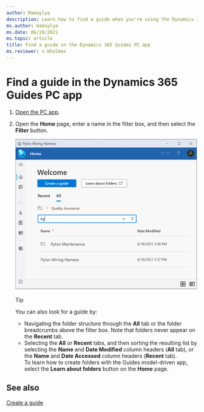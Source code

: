```yaml
---
author: Mamaylya
description: Learn how to find a guide when you're using the Dynamics 365 Guides PC app
ms.author: mamaylya
ms.date: 06/29/2021
ms.topic: article
title: Find a guide in the Dynamics 365 Guides PC app
ms.reviewer: v-bholmes
---
```


# Find a guide in the Dynamics 365 Guides PC app

1. [Open the PC app](install-sign-in-pc-app.md).

2. Open the **Home** page, enter a name in the filter box, and then select the **Filter** button.

    ![Filter box on the Home page](media/find-guide.PNG "Search box on the Home page")
    
    > [!TIP]    
    > You can also look for a guide by:
    > - Navigating the folder structure through the **All** tab or the folder breadcrumbs above the filter box. Note that folders never appear on the **Recent** tab. 
    > - Selecting the **All** or **Recent** tabs, and then sorting the resulting list by selecting the **Name** and **Date Modified** column headers (**All** tab), or the **Name** and **Date Accessed** column headers (**Recent** tab).<br>
    > To learn how to create folders with the Guides model-driven app, select the **Learn about folders** button on the **Home** page.

## See also

[Create a guide](create-guide.md)
